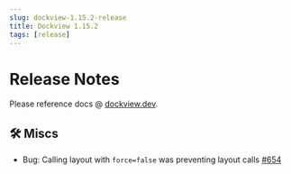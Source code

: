 ```yaml
---
slug: dockview-1.15.2-release
title: Dockview 1.15.2
tags: [release]
---
```


# Release Notes

Please reference docs @ [dockview.dev](https://dockview.dev).

## 🛠 Miscs

-   Bug: Calling layout with `force=false` was preventing layout calls [#654](https://github.com/mathuo/dockview/issues/654)
